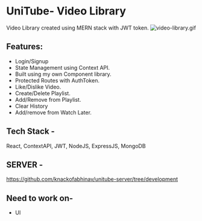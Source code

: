 # UniTube- Video Library
Video Library created using MERN stack with JWT token.
![video-library.gif](src/assets/VideoLibrary.gif)
## Features:
- Login/Signup
- State Management using Context API.
- Built using my own Component library.
- Protected Routes with AuthToken.
- Like/Dislike Video.
- Create/Delete Playlist.
- Add/Remove from Playlist.
- Clear History
- Add/remove from Watch Later.

## Tech Stack - 
React, ContextAPI, JWT, NodeJS, ExpressJS, MongoDB

## SERVER -
 https://github.com/knackofabhinav/unitube-server/tree/development

 ## Need to work on-
 - UI